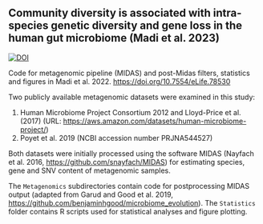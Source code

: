 ## Community diversity is associated with intra-species genetic diversity and gene loss in the human gut microbiome (Madi et al. 2023)
[![DOI](https://zenodo.org/badge/461993549.svg)](https://zenodo.org/doi/10.5281/zenodo.10573832)


Code for metagenomic pipeline (MIDAS) and post-Midas filters, statistics and figures in Madi et al. 2022. 
https://doi.org/10.7554/eLife.78530

Two publicly available metagenomic datasets were examined in this study:
1. Human Microbiome Project Consortium 2012 and Lloyd-Price et al. (2017)
(URL: https://aws.amazon.com/datasets/human-microbiome-project/)
2. Poyet et al. 2019 (NCBI accession number PRJNA544527)

Both datasets were initially processed using the software MIDAS (Nayfach et al. 2016, https://github.com/snayfach/MIDAS) for estimating species, gene and SNV content of metagenomic samples.

The `Metagenomics` subdirectories contain code for postprocessing MIDAS output (adapted from Garud and Good et al. 2019, https://github.com/benjaminhgood/microbiome_evolution). The `Statistics` folder contains R scripts used for statistical analyses and figure plotting.

